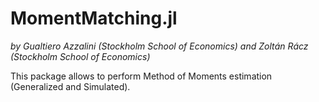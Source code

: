 # MomentMatching.jl 

*by Gualtiero Azzalini (Stockholm School of Economics) and Zoltán Rácz (Stockholm School of Economics)*

This package allows to perform Method of Moments estimation (Generalized and Simulated).
